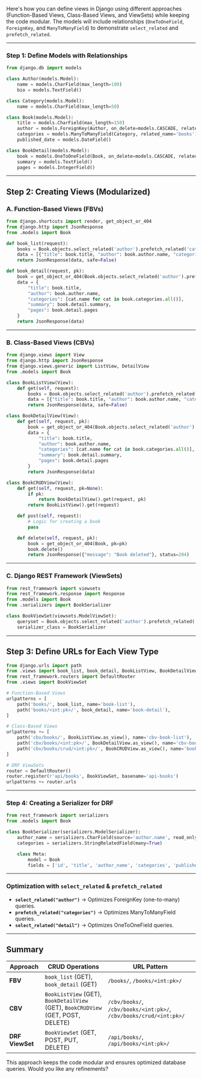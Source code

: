 Here's how you can define views in Django using different approaches (Function-Based Views, Class-Based Views, and ViewSets) while keeping the code modular. The models will include relationships (`OneToOneField`, `ForeignKey`, and `ManyToManyField`) to demonstrate `select_related` and `prefetch_related`.  

---

### **Step 1: Define Models with Relationships**
```python
from django.db import models

class Author(models.Model):
    name = models.CharField(max_length=100)
    bio = models.TextField()

class Category(models.Model):
    name = models.CharField(max_length=50)

class Book(models.Model):
    title = models.CharField(max_length=150)
    author = models.ForeignKey(Author, on_delete=models.CASCADE, related_name='books')
    categories = models.ManyToManyField(Category, related_name='books')
    published_date = models.DateField()

class BookDetail(models.Model):
    book = models.OneToOneField(Book, on_delete=models.CASCADE, related_name='detail')
    summary = models.TextField()
    pages = models.IntegerField()
```

---

## **Step 2: Creating Views (Modularized)**
### **A. Function-Based Views (FBVs)**
```python
from django.shortcuts import render, get_object_or_404
from django.http import JsonResponse
from .models import Book

def book_list(request):
    books = Book.objects.select_related('author').prefetch_related('categories').all()
    data = [{"title": book.title, "author": book.author.name, "categories": [cat.name for cat in book.categories.all()]} for book in books]
    return JsonResponse(data, safe=False)

def book_detail(request, pk):
    book = get_object_or_404(Book.objects.select_related('author').prefetch_related('categories', 'detail'), pk=pk)
    data = {
        "title": book.title,
        "author": book.author.name,
        "categories": [cat.name for cat in book.categories.all()],
        "summary": book.detail.summary,
        "pages": book.detail.pages
    }
    return JsonResponse(data)
```

---

### **B. Class-Based Views (CBVs)**
```python
from django.views import View
from django.http import JsonResponse
from django.views.generic import ListView, DetailView
from .models import Book

class BookListView(View):
    def get(self, request):
        books = Book.objects.select_related('author').prefetch_related('categories').all()
        data = [{"title": book.title, "author": book.author.name, "categories": [cat.name for cat in book.categories.all()]} for book in books]
        return JsonResponse(data, safe=False)

class BookDetailView(View):
    def get(self, request, pk):
        book = get_object_or_404(Book.objects.select_related('author').prefetch_related('categories', 'detail'), pk=pk)
        data = {
            "title": book.title,
            "author": book.author.name,
            "categories": [cat.name for cat in book.categories.all()],
            "summary": book.detail.summary,
            "pages": book.detail.pages
        }
        return JsonResponse(data)

class BookCRUDView(View):
    def get(self, request, pk=None):
        if pk:
            return BookDetailView().get(request, pk)
        return BookListView().get(request)

    def post(self, request):
        # Logic for creating a book
        pass

    def delete(self, request, pk):
        book = get_object_or_404(Book, pk=pk)
        book.delete()
        return JsonResponse({"message": "Book deleted"}, status=204)
```

---

### **C. Django REST Framework (ViewSets)**
```python
from rest_framework import viewsets
from rest_framework.response import Response
from .models import Book
from .serializers import BookSerializer

class BookViewSet(viewsets.ModelViewSet):
    queryset = Book.objects.select_related('author').prefetch_related('categories', 'detail').all()
    serializer_class = BookSerializer
```

---

## **Step 3: Define URLs for Each View Type**
```python
from django.urls import path
from .views import book_list, book_detail, BookListView, BookDetailView, BookCRUDView
from rest_framework.routers import DefaultRouter
from .views import BookViewSet

# Function-Based Views
urlpatterns = [
    path('books/', book_list, name='book-list'),
    path('books/<int:pk>/', book_detail, name='book-detail'),
]

# Class-Based Views
urlpatterns += [
    path('cbv/books/', BookListView.as_view(), name='cbv-book-list'),
    path('cbv/books/<int:pk>/', BookDetailView.as_view(), name='cbv-book-detail'),
    path('cbv/books/crud/<int:pk>/', BookCRUDView.as_view(), name='book-crud'),
]

# DRF ViewSets
router = DefaultRouter()
router.register(r'api/books', BookViewSet, basename='api-books')
urlpatterns += router.urls
```

---

### **Step 4: Creating a Serializer for DRF**
```python
from rest_framework import serializers
from .models import Book

class BookSerializer(serializers.ModelSerializer):
    author_name = serializers.CharField(source='author.name', read_only=True)
    categories = serializers.StringRelatedField(many=True)

    class Meta:
        model = Book
        fields = ['id', 'title', 'author_name', 'categories', 'published_date']
```

---

### **Optimization with `select_related` & `prefetch_related`**
- **`select_related("author")`** → Optimizes ForeignKey (one-to-many) queries.
- **`prefetch_related("categories")`** → Optimizes ManyToManyField queries.
- **`select_related("detail")`** → Optimizes OneToOneField queries.

---

## **Summary**
| Approach | CRUD Operations | URL Pattern |
|----------|---------------|-------------|
| **FBV** | `book_list` (GET), `book_detail` (GET) | `/books/`, `/books/<int:pk>/` |
| **CBV** | `BookListView` (GET), `BookDetailView` (GET), `BookCRUDView` (GET, POST, DELETE) | `/cbv/books/`, `/cbv/books/<int:pk>/`, `/cbv/books/crud/<int:pk>/` |
| **DRF ViewSet** | `BookViewSet` (GET, POST, PUT, DELETE) | `/api/books/`, `/api/books/<int:pk>/` |

This approach keeps the code modular and ensures optimized database queries. Would you like any refinements?